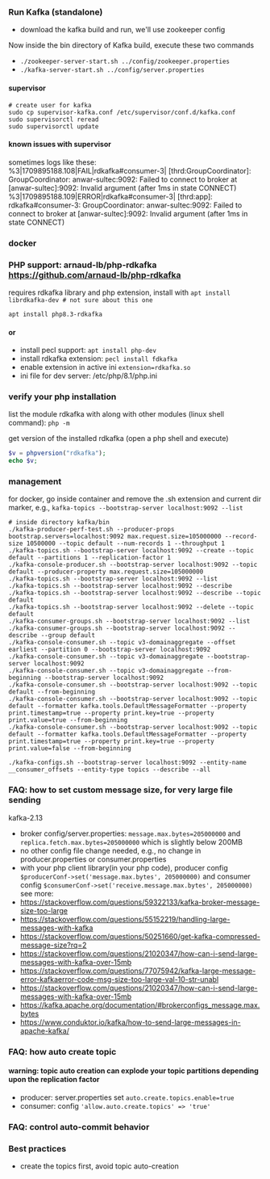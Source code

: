 ### Run Kafka (standalone)

- download the kafka build and run, we'll use zookeeper config

Now inside the bin directory of Kafka build, execute these two commands

- `./zookeeper-server-start.sh ../config/zookeeper.properties`
- `./kafka-server-start.sh ../config/server.properties`

#### supervisor

```shell
# create user for kafka
sudo cp supervisor-kafka.conf /etc/supervisor/conf.d/kafka.conf
sudo supervisorctl reread
sudo supervisorctl update
```

#### known issues with supervisor

sometimes logs like these:<br>
%3|1709895188.108|FAIL|rdkafka#consumer-3| [thrd:GroupCoordinator]: GroupCoordinator: anwar-sultec:9092: Failed to
connect to broker at [anwar-sultec]:9092: Invalid argument (after 1ms in state CONNECT)
%3|1709895188.109|ERROR|rdkafka#consumer-3| [thrd:app]: rdkafka#consumer-3: GroupCoordinator: anwar-sultec:9092: Failed
to connect to broker at [anwar-sultec]:9092: Invalid argument (after 1ms in state CONNECT)

### docker

### PHP support: arnaud-lb/php-rdkafka https://github.com/arnaud-lb/php-rdkafka

requires rdkafka library and php extension, install with
`apt install librdkafka-dev # not sure about this one`

`apt install php8.3-rdkafka`

#### or

- install pecl support: `apt install php-dev`
- install rdkafka extension: `pecl install fdkafka`
- enable extension in active ini `extension=rdkafka.so`
- ini file for dev server: /etc/php/8.1/php.ini

### verify your php installation

list the module rdkafka with along with other modules (linux shell command): ```php -m```

get version of the installed rdkafka (open a php shell and execute)

```php
$v = phpversion("rdkafka");
echo $v;
```

### management

for docker, go inside container and remove the .sh extension and current dir marker,
e.g., `kafka-topics --bootstrap-server localhost:9092 --list`

```shell
# inside directory kafka/bin
./kafka-producer-perf-test.sh --producer-props bootstrap.servers=localhost:9092 max.request.size=105000000 --record-size 10500000 --topic default --num-records 1 --throughput 1
./kafka-topics.sh --bootstrap-server localhost:9092 --create --topic default --partitions 1 --replication-factor 1
./kafka-console-producer.sh --bootstrap-server localhost:9092 --topic default --producer-property max.request.size=105000000
./kafka-topics.sh --bootstrap-server localhost:9092 --list 
./kafka-topics.sh --bootstrap-server localhost:9092 --describe
./kafka-topics.sh --bootstrap-server localhost:9092 --describe --topic default
./kafka-topics.sh --bootstrap-server localhost:9092 --delete --topic default
./kafka-consumer-groups.sh --bootstrap-server localhost:9092 --list 
./kafka-consumer-groups.sh --bootstrap-server localhost:9092 --describe --group default
./kafka-console-consumer.sh --topic v3-domainaggregate --offset earliest --partition 0 --bootstrap-server localhost:9092
./kafka-console-consumer.sh --topic v3-domainaggregate --bootstrap-server localhost:9092
./kafka-console-consumer.sh --topic v3-domainaggregate --from-beginning --bootstrap-server localhost:9092
./kafka-console-consumer.sh --bootstrap-server localhost:9092 --topic default --from-beginning
./kafka-console-consumer.sh --bootstrap-server localhost:9092 --topic default --formatter kafka.tools.DefaultMessageFormatter --property print.timestamp=true --property print.key=true --property print.value=true --from-beginning
./kafka-console-consumer.sh --bootstrap-server localhost:9092 --topic default --formatter kafka.tools.DefaultMessageFormatter --property print.timestamp=true --property print.key=true --property print.value=false --from-beginning

./kafka-configs.sh --bootstrap-server localhost:9092 --entity-name __consumer_offsets --entity-type topics --describe --all

```

### FAQ: how to set custom message size, for very large file sending

kafka-2.13

- broker config/server.properties: `message.max.bytes=205000000` and `replica.fetch.max.bytes=205000000` which is
  slightly below 200MB
- no other config file change needed, e.g., no change in producer.properties or consumer.properties
- with your php client library(in your php code), producer config `$producerConf->set('message.max.bytes', 205000000)`
  and consumer config `$consumerConf->set('receive.message.max.bytes', 205000000)`
  see more:
- https://stackoverflow.com/questions/59322133/kafka-broker-message-size-too-large
- https://stackoverflow.com/questions/55152219/handling-large-messages-with-kafka
- https://stackoverflow.com/questions/50251660/get-kafka-compressed-message-size?rq=2
- https://stackoverflow.com/questions/21020347/how-can-i-send-large-messages-with-kafka-over-15mb
- https://stackoverflow.com/questions/77075942/kafka-large-message-error-kafkaerror-code-msg-size-too-large-val-10-str-unabl
- https://stackoverflow.com/questions/21020347/how-can-i-send-large-messages-with-kafka-over-15mb
- https://kafka.apache.org/documentation/#brokerconfigs_message.max.bytes
- https://www.conduktor.io/kafka/how-to-send-large-messages-in-apache-kafka/

### FAQ: how auto create topic

#### warning: topic auto creation can explode your topic partitions depending upon the replication factor

- producer: server.properties set `auto.create.topics.enable=true`
- consumer: config `'allow.auto.create.topics' => 'true'`

### FAQ: control auto-commit behavior

### Best practices

- create the topics first, avoid topic auto-creation